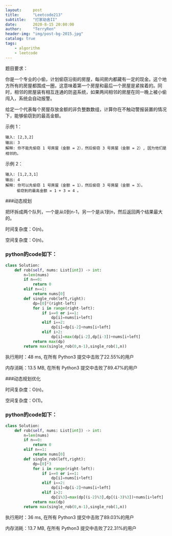 ```yaml
---
layout:     post
title:      "Leetcode213"
subtitle:   "打家劫舍II"
date:       2020-8-15 20:00:00
author:     "TerryRen"
header-img: "img/post-bg-2015.jpg"
catalog: true
tags:
    - algorithm
    - leetcode
---
```

题目要求：

你是一个专业的小偷，计划偷窃沿街的房屋，每间房内都藏有一定的现金。这个地方所有的房屋都围成一圈，这意味着第一个房屋和最后一个房屋是紧挨着的。同时，相邻的房屋装有相互连通的防盗系统，如果两间相邻的房屋在同一晚上被小偷闯入，系统会自动报警。

给定一个代表每个房屋存放金额的非负整数数组，计算你在不触动警报装置的情况下，能够偷窃到的最高金额。





示例 1：
```
输入: [2,3,2]
输出: 3
解释: 你不能先偷窃 1 号房屋（金额 = 2），然后偷窃 3 号房屋（金额 = 2）, 因为他们是相邻的。
```

示例 2：
```
输入: [1,2,3,1]
输出: 4
解释: 你可以先偷窃 1 号房屋（金额 = 1），然后偷窃 3 号房屋（金额 = 3）。
     偷窃到的最高金额 = 1 + 3 = 4 。
```


###动态规划

把环拆成两个队列，一个是从0到n-1，另一个是从1到n，然后返回两个结果最大的。

时间复杂度：O(n)。


空间复杂度：O(n)。

### python的code如下：


```python
class Solution:
    def rob(self, nums: List[int]) -> int:
        n=len(nums)
        if n==0:
            return 0
        elif n==1:
            return nums[0]
        def single_rob(left,right):
            dp=[0]*(right-left) 
            for i in range(right-left):
                if i==0 or i==1:
                    dp[i]=nums[i+left]
                elif i==2:
                    dp[i]=dp[i-2]+nums[i+left]
                elif i>2:
                    dp[i]=max(dp[i-2],dp[i-3])+nums[i+left]
            return max(dp)
        return max(single_rob(0,n-1),single_rob(1,n))
```
执行用时：48 ms, 在所有 Python3 提交中击败了22.55%的用户

内存消耗：13.5 MB, 在所有 Python3 提交中击败了89.47%的用户


###动态规划优化

时间复杂度：O(n)。


空间复杂度：O(1)。

### python的code如下：

```python
class Solution:
    def rob(self, nums: List[int]) -> int:
        n=len(nums)
        if n==0:
            return 0
        elif n==1:
            return nums[0]
        def single_rob(left,right):
            dp=[0]*3
            for i in range(right-left):
                if i==0 or i==1:
                    dp[i]=nums[i+left]
                elif i==2:
                    dp[i]=dp[i-2]+nums[i+left]
                elif i>2:
                    dp[i%3]=max(dp[(i-2)%3],dp[(i-3)%3])+nums[i+left]
            return max(dp)
        return max(single_rob(0,n-1),single_rob(1,n))
```
执行用时：36 ms, 在所有 Python3 提交中击败了89.03%的用户

内存消耗：13.7 MB, 在所有 Python3 提交中击败了22.31%的用户